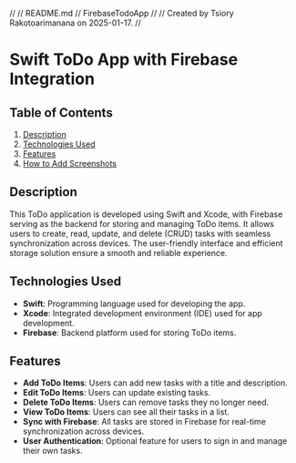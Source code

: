 //
//  README.md
//  FirebaseTodoApp
//
//  Created by Tsiory Rakotoarimanana on 2025-01-17.
//



# Swift ToDo App with Firebase Integration

## Table of Contents
1. [Description](#description)
2. [Technologies Used](#technologies-used)
3. [Features](#features)
4. [How to Add Screenshots](#how-to-add-screenshots)

## Description
This ToDo application is developed using Swift and Xcode, with Firebase serving as the backend for storing and managing ToDo items. It allows users to create, read, update, and delete (CRUD) tasks with seamless synchronization across devices. The user-friendly interface and efficient storage solution ensure a smooth and reliable experience.

## Technologies Used
- **Swift**: Programming language used for developing the app.
- **Xcode**: Integrated development environment (IDE) used for app development.
- **Firebase**: Backend platform used for storing ToDo items.

## Features
- **Add ToDo Items**: Users can add new tasks with a title and description.
- **Edit ToDo Items**: Users can update existing tasks.
- **Delete ToDo Items**: Users can remove tasks they no longer need.
- **View ToDo Items**: Users can see all their tasks in a list.
- **Sync with Firebase**: All tasks are stored in Firebase for real-time synchronization across devices.
- **User Authentication**: Optional feature for users to sign in and manage their own tasks.

